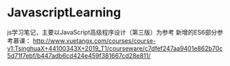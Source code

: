 # JavascriptLearning
js学习笔记，主要以JavaScript高级程序设计（第三版）为参考
新增的ES6部分参考慕课：
http://www.xuetangx.com/courses/course-v1:TsinghuaX+44100343X+2019_T1/courseware/c7dfef247aa9401e862b70c5d71f7ebf/b447adb6cd424e459f381667cd28e811/
